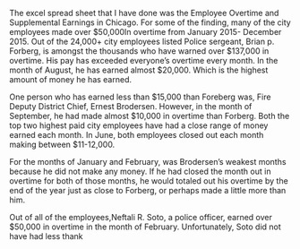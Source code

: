 The excel spread sheet that I have done was the Employee Overtime and Supplemental Earnings in Chicago. 
For some of the finding, many of the city employees made over $50,000In overtime from January 2015- December 2015. 
Out of the 24,000+ city employees listed Police sergeant, Brian p. Forberg, is amongst the thousands who have warned over $137,000 in overtime. His pay has exceeded everyone’s overtime every month. In the month of August, he has earned almost $20,000. Which is the highest amount of money he has earned. 

One person who has earned less than $15,000 than Foreberg was, Fire Deputy District Chief, Ernest Brodersen. However, in the month of September, he had made almost $10,000 in overtime than Forberg. Both the top two highest paid city employees have had a close range of money earned each month. In June, both employees closed out each month making between $11-12,000. 

For the months of January and February, was Brodersen’s weakest months because he did not make any money. If he had closed the month out in overtime for both of those months, he would totaled out his overtime by the end of the year just as close to Forberg, or perhaps made a little more than him. 

Out of  all of the employees,Neftali R. Soto, a police officer, earned over $50,000 in overtime in the month of February. Unfortunately, Soto did not have had less thank 
